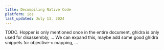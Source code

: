 ```yaml
---
title: Decompiling Native Code
platform: ios
last_updated: July 13, 2024
---
```


TODO. Hopper is only mentioned once in the entire document, ghidra is only used for disassembly, ... We can expand this, maybe add some good ghidra snippets for objective-c mapping, ...
